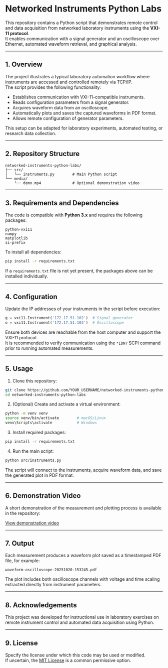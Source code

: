 # Networked Instruments Python Labs

This repository contains a Python script that demonstrates remote control and data acquisition from networked laboratory instruments using the **VXI-11 protocol**.  
It enables communication with a signal generator and an oscilloscope over Ethernet, automated waveform retrieval, and graphical analysis.

---

## 1. Overview

The project illustrates a typical laboratory automation workflow where instruments are accessed and controlled remotely via TCP/IP.  
The script provides the following functionality:

- Establishes communication with VXI-11–compatible instruments.
- Reads configuration parameters from a signal generator.
- Acquires waveform data from an oscilloscope.
- Automatically plots and saves the captured waveforms in PDF format.
- Allows remote configuration of generator parameters.

This setup can be adapted for laboratory experiments, automated testing, or research data collection.

---

## 2. Repository Structure

```
networked-instruments-python-labs/
├── src/
│   └── instruments.py        # Main Python script
└── media/
    └── demo.mp4              # Optional demonstration video
```

---

## 3. Requirements and Dependencies

The code is compatible with **Python 3.x** and requires the following packages:

```
python-vxi11
numpy
matplotlib
si-prefix
```

To install all dependencies:

```bash
pip install -r requirements.txt
```

If a `requirements.txt` file is not yet present, the packages above can be installed individually.

---

## 4. Configuration

Update the IP addresses of your instruments in the script before execution:

```python
g = vxi11.Instrument('172.17.51.102')  # Signal generator
o = vxi11.Instrument('172.17.51.103')  # Oscilloscope
```

Ensure both devices are reachable from the host computer and support the VXI-11 protocol.  
It is recommended to verify communication using the `*IDN?` SCPI command prior to running automated measurements.

---

## 5. Usage

1. Clone this repository:

```bash
git clone https://github.com/YOUR_USERNAME/networked-instruments-python-labs.git
cd networked-instruments-python-labs
```

2. (Optional) Create and activate a virtual environment:

```bash
python -m venv venv
source venv/bin/activate        # macOS/Linux
venv\Scripts\activate           # Windows
```

3. Install required packages:

```bash
pip install -r requirements.txt
```

4. Run the main script:

```bash
python src/instruments.py
```

The script will connect to the instruments, acquire waveform data, and save the generated plot in PDF format.

---

## 6. Demonstration Video

A short demonstration of the measurement and plotting process is available in the repository:

[View demonstration video](media/waveform-oscilloscope-20251010-143906.pdf)

---

## 7. Output

Each measurement produces a waveform plot saved as a timestamped PDF file, for example:

```
waveform-oscilloscope-20251020-153245.pdf
```

The plot includes both oscilloscope channels with voltage and time scaling extracted directly from instrument parameters.

---

## 8. Acknowledgements

This project was developed for instructional use in laboratory exercises on remote instrument control and automated data acquisition using Python.

---

## 9. License

Specify the license under which this code may be used or modified.  
If uncertain, the [MIT License](https://opensource.org/licenses/MIT) is a common permissive option.
